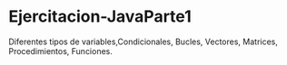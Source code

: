 # Ejercitacion-JavaParte1
Diferentes tipos de variables,Condicionales, Bucles, Vectores, Matrices, Procedimientos, Funciones.
